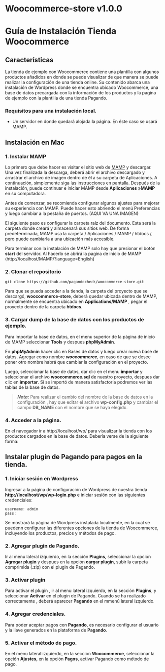 # Woocommerce-store v1.0.0

# Guía de Instalación Tienda Woocommerce

## Características
La tienda de ejemplo con Woocommerce contiene una plantilla con algunos productos añadidos en donde se puede visualizar de que manera se puede realizar la configuración de una tienda online. Su contenido abarca una instalación de Wordpress donde se encuentra ubicado Woocommerce, una base de datos precargada con la información de los productos y la pagina de ejemplo con la plantilla de una tienda Pagando.

### Requisitos para una instalación local.
- Un servidor en donde quedará alojada la página. En éste caso se usará MAMP.

## Instalación en Mac

### 1. Instalar MAMP

Lo primero que debe hacer es visitar el sitio web de [MAMP](https://www.mamp.info/en/mac/) y descargar. Una vez finalizada la descarga, deberá abrir el archivo descargado y arrastrar el archivo de imagen dentro de él a su carpeta de Aplicaciones. A continuación, simplemente siga las instrucciones en pantalla.
Después de la instalación, puede continuar e iniciar MAMP desde **Aplicaciones »MAMP** en su computadora.

Antes de comenzar, se recomienda configurar algunos ajustes para mejorar su experiencia con MAMP. Puede hacer esto abriendo el menú Preferencias y luego cambiar a la pestaña de puertos.
(AQUI VA UNA IMAGEN)

El siguiente paso es configurar la carpeta raíz del documento. Esta será la carpeta donde creará y almacenará sus sitios web. De forma predeterminada, MAMP usa la carpeta / Aplicaciones / MAMP / htdocs /, pero puede cambiarla a una ubicación más accesible.

Para terminar con la instalación de MAMP solo hay que presionar el botón **start** del servidor. Al hacerlo se abrirá la pagina de inicio de MAMP (http://localhost/MAMP/?language=English)

### 2. Clonar el repositorio

```
git clone https://github.com/pagandocheck/woocommerce-store.git
```
Para que se pueda acceder a la tienda, la carpeta del proyecto que se descargó, **woocommerce-store**, deberá quedar ubicada dentro de MAMP, normalmente se encuentra ubicado en **Applications/MAMP** , pegar el proyecto dentro de la carpeta **htdocs**.

### 3. Cargar dump de la base de datos con los productos de ejemplo.
Para importar la base de datos, en el menu superior de la página de inicio de MAMP seleccionar **Tools** y despues **phpMyAdmin**.

En **phpMyAdmin** hacer clic en Bases de datos y luego crear nueva base de datos. Agregar como nombre ***woocommerce***, en caso de que se desee poner otro nombre habrá que cambiar la configuración en el proyecto.

Luego, seleccionar la base de datos, dar clic en el menu **importar** y seleccionar el archivo **woocommerce.sql** de nuestro proyecto, despues dar clic en **importar**. Si se importó de manera satisfactoria podremos ver las tablas de la base de datos.

> **_Nota:_**
Para realizar el cambio del nombre de la base de datos en la configuración , hay que editar el archivo **wp-config.php** y cambiar el campo **DB_NAME** con el nombre que se haya elegido.

### 4. Acceder a la página.
En el navegador ir a http://localhost/wp/ para visualizar la tienda con los productos cargados en la base de datos. Debería verse de la siguiente forma: 

## Instalar plugin de Pagando para pagos en la tienda.

### 1. Iniciar sesión en Wordpress
Ingresar a la página de configuración de Wordpress de nuestra tienda **http://localhost/wp/wp-login.php** e iniciar sesión con las siguientes credenciales:

```
username: admin
pass: 
```

Se mostrará la página de Wordpress instalada localmente, en la cual se puedenn configurar las diferentes opciones de la tienda de Woocommerce, incluyendo los productos, precios y métodos de pago.

### 2. Agregar plugin de Pagando.
Ir al menu lateral izquierdo, en la sección **Plugins**, seleccionar la opción **Agregar plugin** y despues en la opción **cargar plugin**, subir la carpeta comprimida (.zip) con el plugin de Pagando.

### 3. Activar plugin
Para activar el plugin , ir al menu lateral izquierdo, en la sección **Plugins**, y seleccionar **Activar** en el plugin de Pagando. Cuando se ha realizado correctamente , deberá aparecer **Pagando** en el mmenú lateral izquierdo.

### 4. Agregar credenciales.
Para poder aceptar pagos con **Pagando**, es necesario configurar el usuario y la llave generados en la plataforma de **Pagando**.

### 5. Activar el método de pago.
En el menu lateral izquierdo, en la sección **Woocommerce**, seleccionar la opción **Ajustes**, en la opción **Pagos**, activar Pagando como método de pago. 








